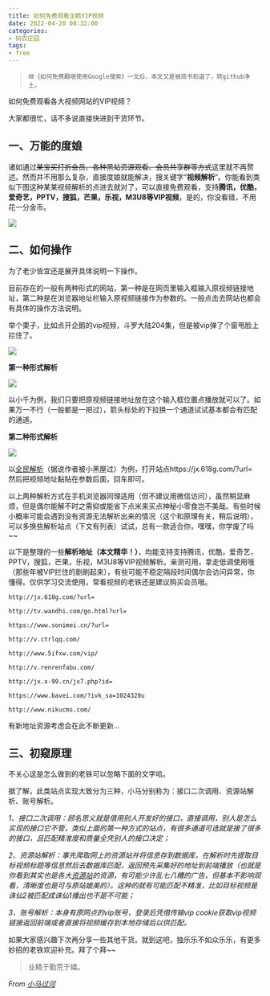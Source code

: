 ```yaml
---
title: 如何免费观看企鹅VIP视频
date: 2022-04-20 08:32:00
categories:
- 码农庄园
tags: 
- free
---
```


> `继《如何免费翻墙使用Google搜索》一文后，本文又是被简书和谐了，转github净土。`

如何免费观看各大视频网站的VIP视频？

大家都很忙，话不多说直接快进到干货环节。

## **一、万能的度娘**

诸如通过~~某宝买打折会员、各种黑站资源观看、会员共享群等方式~~这里就不再赘述。然而并不用那么复杂，直接度娘就能解决，搜关键字“**视频解析**”。你能看到类似下图这种某某视频解析的点进去就对了，可以直接免费观看，支持**腾讯，优酷，爱奇艺，PPTV，搜狐，芒果，乐视，M3U8等VIP视频**，是的，你没看错，不用花一分金币。

![](https://user-images.githubusercontent.com/22761849/164192458-5584e164-1bee-43f7-9024-026cce02efcf.png)
## **二、如何操作**

为了老少皆宜还是展开具体说明一下操作。

目前存在的一般有两种形式的网站，第一种是在网页里输入框输入原视频链接地址，第二种是在浏览器地址栏输入原视频链接作为参数的。一般点击去网站也都会有具体的操作方法说明。

举个栗子，比如点开企鹅的vip视频，斗罗大陆204集，但是被vip弹了个窗甩脸上拦住了。

![](https://user-images.githubusercontent.com/22761849/164193504-55b5f9e7-a5e9-40cb-933f-b6138e5cb5bf.png)


**第一种形式解析**

![](https://user-images.githubusercontent.com/22761849/164193516-84d531a0-977c-430b-8263-4d6ea034b644.png)

以小千为例，我们只要把原视频链接地址放在这个输入框位置点播放就可以了。如果万一不行（一般都是一把过），箭头标处的下拉换一个通道试试基本都会有匹配的通道。

**第二种形式解析**

![](https://user-images.githubusercontent.com/22761849/164193524-aae1fa1e-192c-44e7-b06d-81ac995c4ecd.png)

以[全民解析](https://jx.618g.com/)（据说作者被小黑屋过）为例，打开站点https://jx.618g.com/?url= 然后把视频地址黏贴在参数后面，回车即可。


以上两种解析方式在手机浏览器同理适用（但不建议用微信访问），虽然稍显麻烦，但是偶尔能解不时之需抑或能省下点米来买点神秘小零食岂不美哉。有些时候小概率可能会遇到没有资源无法解析出来的情况（这个和原理有关，稍后说明），可以多换些解析站点（下文有列表）试试，总有一款适合你，嘿嘿，你学废了吗~~


以下是整理的一些**解析地址（本文精华！）**，均能支持支持腾讯，优酷，爱奇艺，PPTV，搜狐，芒果，乐视，M3U8等VIP视频解析。亲测可用，拿走低调使用哦（那些年被VIP拦住的剧刷起来），有些可能不稳定隔段时间偶尔会访问异常，你懂得。仅供学习交流使用，常看视频的老铁还是建议购买会员哦。

```
http://jx.618g.com/?url=

http://tv.wandhi.com/go.html?url=

https://www.sonimei.cn/?url=

http://v.ctrlqq.com/

http://www.5ifxw.com/vip/

http://v.renrenfabu.com/

http://jx.x-99.cn/jx7.php?id=

https://www.bavei.com/?ivk_sa=1024320u

http://www.nikucms.com/
```

有新地址资源考虑会在此不断更新...

## **三、初窥原理**

不关心这是怎么做到的老铁可以忽略下面的文字哈。

据了解，此类站点实现大致分为三种，小马分别称为：接口二次调用、资源站解析、账号解析。

*1、接口二次调用：顾名思义就是借用别人开发好的接口，直接调用，别人是怎么实现的接口它不管，类似上面的第一种方式的站点，有很多通道可选就是接了很多的接口，且匹配精准度和质量全凭别人的接口决定；*

*2、资源站解析：事先爬取网上的资源站并将信息存到数据库，在解析时先提取目标视频标题等信息然后去数据库匹配，返回预先采集好的地址到前端播放（也就是你看到其实也是各大[资源站](https://www.bilibili.com/read/cv10429445)的资源，有可能少许乱七八糟的广告，但基本不影响观看，清晰度也是可与原站媲美的）。这种的就有可能匹配不精准，比如目标视频是诛仙2被匹配成诛仙1播出也不是不可能；*

*3、账号解析：本身有原网点的vip账号，登录后凭借传输vip cookie获取vip视频链接返回前端或者直接将视频缓存到本地存储后以供匹配。*

如果大家感兴趣下次再分享一些其他干货。就到这吧，独乐乐不如众乐乐，有更多妙招的老铁欢迎补充。拜了个拜~~


> 业精于勤荒于嬉。

*From [小马过河](https://lh16.github.io)*
